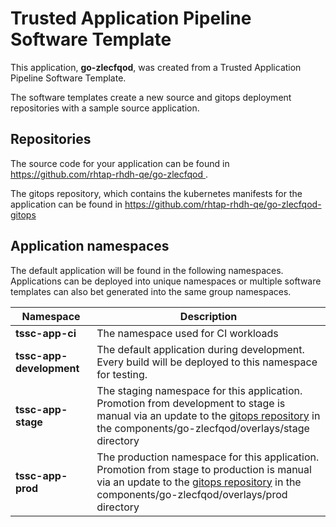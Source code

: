 # Trusted Application Pipeline Software Template

This application, **go-zlecfqod**, was created from a Trusted Application Pipeline Software Template.

The software templates create a new source and gitops deployment repositories with a sample source application. 

## Repositories

The source code for your application can be found in [https://github.com/rhtap-rhdh-qe/go-zlecfqod ](https://github.com/rhtap-rhdh-qe/go-zlecfqod ).
 
The gitops repository, which contains the kubernetes manifests for the application can be found in 
[https://github.com/rhtap-rhdh-qe/go-zlecfqod-gitops ](https://github.com/rhtap-rhdh-qe/go-zlecfqod-gitops ) 

## Application namespaces 

The default application will be found in the following namespaces. Applications can be deployed into unique namespaces or multiple software templates can also bet generated into the same group namespaces.  

|  Namespace   |  Description   |  
| -------- | -------- |
| **tssc-app-ci** | The namespace used for CI workloads |
| **tssc-app-development** | The default application during development. Every build will be deployed to this namespace for testing. |
| **tssc-app-stage** | The staging namespace for this application. Promotion from development to stage is manual via an update to the [gitops repository](https://github.com/rhtap-rhdh-qe/go-zlecfqod-gitops ) in the components/go-zlecfqod/overlays/stage directory |
| **tssc-app-prod** | The production namespace for this application. Promotion from stage to production is manual via an update to the [gitops repository](https://github.com/rhtap-rhdh-qe/go-zlecfqod-gitops ) in the components/go-zlecfqod/overlays/prod directory |